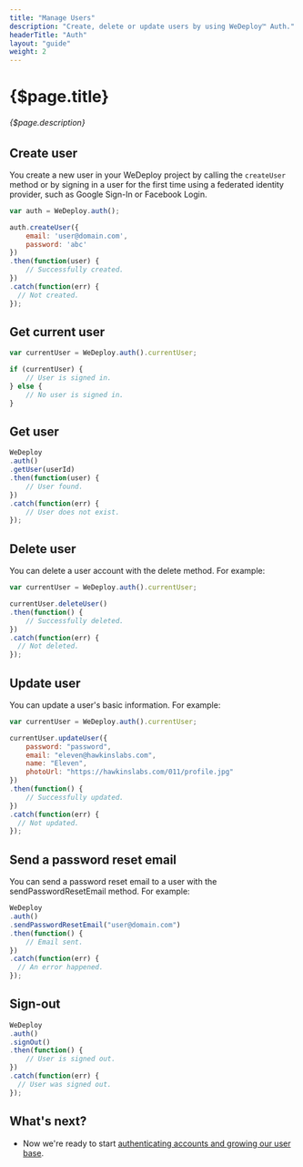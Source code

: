 ```yaml
---
title: "Manage Users"
description: "Create, delete or update users by using WeDeploy™ Auth."
headerTitle: "Auth"
layout: "guide"
weight: 2
---
```


# {$page.title}

###### {$page.description}

<article id="1">

## Create user

You create a new user in your WeDeploy project by calling the `createUser` method or by signing in a user for the first time using a federated identity provider, such as Google Sign-In or Facebook Login.

```javascript
var auth = WeDeploy.auth();

auth.createUser({
	email: 'user@domain.com',
	password: 'abc'
})
.then(function(user) {
	// Successfully created.
})
.catch(function(err) {
  // Not created.
});
```

</article>

<article id="2">

## Get current user

```javascript
var currentUser = WeDeploy.auth().currentUser;

if (currentUser) {
	// User is signed in.
} else {
	// No user is signed in.
}
```

</article>

<article id="3">

## Get user

```javascript
WeDeploy
.auth()
.getUser(userId)
.then(function(user) {
	// User found.
})
.catch(function(err) {
	// User does not exist.
});
```

</article>

<article id="4">

## Delete user

You can delete a user account with the delete method. For example:

```javascript
var currentUser = WeDeploy.auth().currentUser;

currentUser.deleteUser()
.then(function() {
	// Successfully deleted.
})
.catch(function(err) {
  // Not deleted.
});
```

</article>

<article id="5">

## Update user

You can update a user's basic information. For example:

```javascript
var currentUser = WeDeploy.auth().currentUser;

currentUser.updateUser({
	password: "password",
	email: "eleven@hawkinslabs.com",
	name: "Eleven",
	photoUrl: "https://hawkinslabs.com/011/profile.jpg"
})
.then(function() {
	// Successfully updated.
})
.catch(function(err) {
  // Not updated.
});
```

</article>

<article id="6">

## Send a password reset email

You can send a password reset email to a user with the sendPasswordResetEmail method. For example:

```javascript
WeDeploy
.auth()
.sendPasswordResetEmail("user@domain.com")
.then(function() {
	// Email sent.
})
.catch(function(err) {
  // An error happened.
});
```

</article>

<article id="7">

## Sign-out

```javascript
WeDeploy
.auth()
.signOut()
.then(function() {
	// User is signed out.
})
.catch(function(err) {
  // User was signed out.
});
```

</article>

## What's next?

* Now we're ready to start [authenticating accounts and growing our user base](/docs/auth/javascript/sign-in-with-facebook.html).
